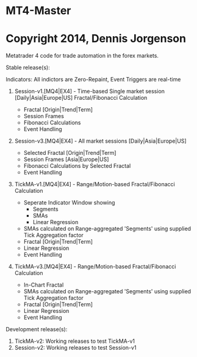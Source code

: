 # MT4-Master
# Copyright 2014, Dennis Jorgenson

Metatrader 4 code for trade automation in the forex markets.

Stable release(s):

Indicators: All indictors are Zero-Repaint, Event Triggers are real-time

1. Session-v1.[MQ4|EX4] - Time-based Single market session [Daily|Asia|Europe|US] Fractal/Fibonacci Calculation
   - Fractal [Origin|Trend|Term]
   - Session Frames
   - Fibonacci Calculations
   - Event Handling
    
2. Session-v3.[MQ4|EX4] - All market sessions [Daily|Asia|Europe|US]
   - Selected Fractal [Origin|Trend|Term]
   - Session Frames [Asia|Europe|US]
   - Fibonacci Calculations by Selected Fractal
   - Event Handling
    
3. TickMA-v1.[MQ4|EX4] - Range/Motion-based Fractal/Fibonacci Calculation
   - Seperate Indicator Window showing
       - Segments
       - SMAs
       - Linear Regression
   - SMAs calculated on Range-aggregated 'Segments' using supplied Tick Aggregation factor
   - Fractal [Origin|Trend|Term]
   - Linear Regression
   - Event Handling
    
4. TickMA-v3.[MQ4|EX4] - Range/Motion-based Fractal/Fibonacci Calculation
   - In-Chart Fractal
   - SMAs calculated on Range-aggregated 'Segments' using supplied Tick Aggregation factor
   - Fractal [Origin|Trend|Term]
   - Linear Regression
   - Event Handling

Development release(s):
1. TickMA-v2: Working releases to test TickMA-v1
2. Session-v2: Working releases to test Session-v1
